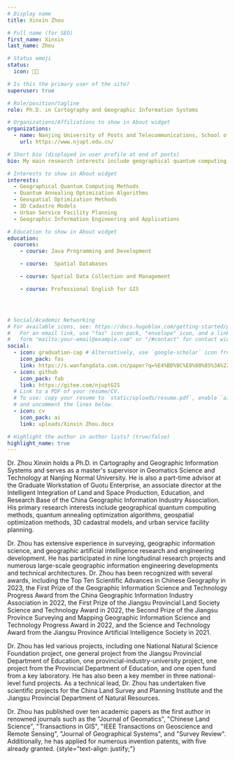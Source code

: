 ```yaml
---
# Display name
title: Xinxin Zhou

# Full name (for SEO)
first_name: Xinxin
last_name: Zhou

# Status emoji
status:
  icon: 👨‍🏫

# Is this the primary user of the site?
superuser: true

# Role/position/tagline
role: Ph.D. in Cartography and Geographic Information Systems

# Organizations/Affiliations to show in About widget
organizations:
  - name: Nanjing University of Posts and Telecommunications, School of Internet of Things, Department of Geographic Information Science
    url: https://www.njupt.edu.cn/

# Short bio (displayed in user profile at end of posts)
bio: My main research interests include geographical quantum computing methods, quantum annealing optimization algorithms, geospatial optimization methods, 3D cadastral models, and urban service facility planning.

# Interests to show in About widget
interests:
  - Geographical Quantum Computing Methods
  - Quantum Annealing Optimization Algorithms
  - Geospatial Optimization Methods
  - 3D Cadastre Models
  - Urban Service Facility Planning
  - Geographic Information Engineering and Applications

# Education to show in About widget
education:
  courses:
    - course: Java Programming and Development

    - course:  Spatial Databases

    - course: Spatial Data Collection and Management

    - course: Professional English for GIS




# Social/Academic Networking
# For available icons, see: https://docs.hugoblox.com/getting-started/page-builder/#icons
#   For an email link, use "fas" icon pack, "envelope" icon, and a link in the
#   form "mailto:your-email@example.com" or "/#contact" for contact widget.
social:
  - icon: graduation-cap # Alternatively, use `google-scholar` icon from `ai` icon pack
    icon_pack: fas
    link: https://s.wanfangdata.com.cn/paper?q=%E4%BD%9C%E8%80%85%3A%22%E5%91%A8%E9%91%AB%E9%91%AB%22%20%E4%BD%9C%E8%80%85%E5%8D%95%E4%BD%8D%3A%20%22%E5%8D%97%E4%BA%AC%E5%B8%88%E8%8C%83%E5%A4%A7%E5%AD%A6%22
  - icon: github
    icon_pack: fab
    link: https://gitee.com/njuptGIS
  # Link to a PDF of your resume/CV.
  # To use: copy your resume to `static/uploads/resume.pdf`, enable `ai` icons in `params.yaml`,
  # and uncomment the lines below.
  - icon: cv
    icon_pack: ai
    link: uploads/Xinxin Zhou.docx

# Highlight the author in author lists? (true/false)
highlight_name: true
---
```


Dr. Zhou Xinxin holds a Ph.D. in Cartography and Geographic Information Systems and serves as a master's supervisor in Geomatics Science and Technology at Nanjing Normal University. He is also a part-time advisor at the Graduate Workstation of Guotu Enterprise, an associate director at the Intelligent Integration of Land and Space Production, Education, and Research Base of the China Geographic Information Industry Association. His primary research interests include geographical quantum computing methods, quantum annealing optimization algorithms, geospatial optimization methods, 3D cadastral models, and urban service facility planning.

Dr. Zhou has extensive experience in surveying, geographic information science, and geographic artificial intelligence research and engineering development. He has participated in nine longitudinal research projects and numerous large-scale geographic information engineering developments and technical architectures. Dr. Zhou has been recognized with several awards, including the Top Ten Scientific Advances in Chinese Geography in 2023, the First Prize of the Geographic Information Science and Technology Progress Award from the China Geographic Information Industry Association in 2022, the First Prize of the Jiangsu Provincial Land Society Science and Technology Award in 2022, the Second Prize of the Jiangsu Province Surveying and Mapping Geographic Information Science and Technology Progress Award in 2022, and the Science and Technology Award from the Jiangsu Province Artificial Intelligence Society in 2021.

Dr. Zhou has led various projects, including one National Natural Science Foundation project, one general project from the Jiangsu Provincial Department of Education, one provincial-industry-university project, one project from the Provincial Department of Education, and one open fund from a key laboratory. He has also been a key member in three national-level fund projects. As a technical lead, Dr. Zhou has undertaken five scientific projects for the China Land Survey and Planning Institute and the Jiangsu Provincial Department of Natural Resources.

Dr. Zhou has published over ten academic papers as the first author in renowned journals such as the "Journal of Geomatics", "Chinese Land Science", "Transactions in GIS", "IEEE Transactions on Geoscience and Remote Sensing", "Journal of Geographical Systems", and "Survey Review". Additionally, he has applied for numerous invention patents, with five already granted.
{style="text-align: justify;"}
